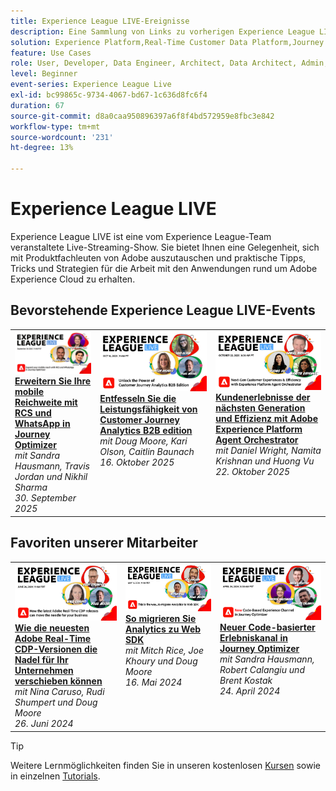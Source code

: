 ```yaml
---
title: Experience League LIVE-Ereignisse
description: Eine Sammlung von Links zu vorherigen Experience League LIVE-Ereignissen
solution: Experience Platform,Real-Time Customer Data Platform,Journey Optimizer,Experience Manager,Target,Audience Manager,Analytics
feature: Use Cases
role: User, Developer, Data Engineer, Architect, Data Architect, Admin, Leader
level: Beginner
event-series: Experience League Live
exl-id: bc99865c-9734-4067-bd67-1c636d8fc6f4
duration: 67
source-git-commit: d8a0caa950896397a6f8f4bd572959e8fbc3e842
workflow-type: tm+mt
source-wordcount: '231'
ht-degree: 13%

---
```


# Experience League LIVE 

Experience League LIVE ist eine vom Experience League-Team veranstaltete Live-Streaming-Show.  Sie bietet Ihnen eine Gelegenheit, sich mit Produktfachleuten von Adobe auszutauschen und praktische Tipps, Tricks und Strategien für die Arbeit mit den Anwendungen rund um Adobe Experience Cloud zu erhalten.

<div id="upcoming-events">

## Bevorstehende Experience League LIVE-Events

<table>
    <tr>
        <td style="vertical-align: top;"><a href="episodes/exl-live-episode-09-30-25.md">
              <img alt="Experience League LIVE 30. September 2025" src="../experience-league-live/assets/30Sept2025_WebBanner.png">
            </a>
            <div>
              <a href="episodes/exl-live-episode-09-30-25.md">
                <strong>Erweitern Sie Ihre mobile Reichweite mit RCS und WhatsApp in Journey Optimizer</strong>
              </a>
              <br/><em>mit Sandra Hausmann, Travis Jordan und Nikhil Sharma</em>
              <br/><em>30. September 2025</em>
            </div>
        </td>
        <td style="vertical-align: top;"><a href="episodes/exl-live-episode-10-16-25.md">
              <img alt="Experience League LIVE 16. Oktober 2025" src="assets/exl-live-episode-10-16-25-web-banner.png">
            </a>
            <div>
              <a href="episodes/exl-live-episode-10-16-25.md">
                <strong>Entfesseln Sie die Leistungsfähigkeit von Customer Journey Analytics B2B edition</strong>
              </a>
              <br/><em>mit Doug Moore, Kari Olson, Caitlin Baunach</em>
              <br/><em>16. Oktober 2025</em>
            </div>
        </td>
        <td style="vertical-align: top;"><a href="episodes/exl-live-episode-10-22-25.md">
              <img alt="Experience League LIVE 22. Oktober 2025" src="episodes/assets/WebBanner-Oct22-2025.jpg">
            </a>
            <div>
              <a href="episodes/exl-live-episode-10-22-25.md">
                <strong>Kundenerlebnisse der nächsten Generation und Effizienz mit Adobe Experience Platform Agent Orchestrator </strong>
              </a>
              <br/><em>mit Daniel Wright, Namita Krishnan und Huong Vu</em>
              <br/><em>22. Oktober 2025</em>
            </div>
        </td>
    </tr>

</table>

</div>


<div id="recs-overview-body-1"></div>
<div id="recs-overview-body-2"></div>
<div id="recs-overview-body-3"></div>
<div id="recs-overview-body-4"></div>
<div id="recs-overview-body-5"></div>
<div id="recs-overview-body-6"></div>

<div id="past-events">


</div>

## Favoriten unserer Mitarbeiter

<table style="max-width: 1214px;">

<tr>
  <td style="vertical-align: top;"><a href="episodes/exl-live-episode-06-26-24.md">
      <img alt="Experience League LIVE 21. April" src="episodes/assets/WebBanner-June26-2024.jpg">
    </a>
    <div>
      <a href="episodes/exl-live-episode-06-26-24.md">
        <strong>Wie die neuesten Adobe Real-Time CDP-Versionen die Nadel für Ihr Unternehmen verschieben können</strong>
      </a>
      <br/><em>mit Nina Caruso, Rudi Shumpert und Doug Moore</em>
      <br/><em>26. Juni 2024</em>
    </div>
  </td>

<td style="vertical-align: top;">
    <a href="episodes/exl-live-episode-05-16-24.md">
      <img alt="Experience League LIVE ep8" src="episodes/assets/WebBanner-May16-2024.jpg">
    </a>
    <div>
      <a href="episodes/exl-live-episode-05-16-24.md"><strong>So migrieren Sie Analytics zu Web SDK</strong></a>
      <br/><em>mit Mitch Rice, Joe Khoury und Doug Moore</em>
      <br/><em>16. Mai 2024</em>
    </div>
  </td>

<td style="vertical-align: top;">
    <a href="episodes/exl-live-episode-05-26-22.md">
      <img alt="Experience League LIVE, 26. Mai" src="episodes/assets/WebBanner-Apr24-2024.jpg">
    </a>
    <div>
      <a href="episodes/exl-live-episode-04-24-24.md">
        <strong>Neuer Code-basierter Erlebniskanal in Journey Optimizer</strong>
      </a>
      <br/><em>mit Sandra Hausmann, Robert Calangiu und Brent Kostak</em>
      <br/><em>24. April 2024</em>
    </div>
  </td>
  </tr>

</table>


>[!TIP]
>
>Weitere Lernmöglichkeiten finden Sie in unseren kostenlosen [Kursen](https://experienceleague.adobe.com/de?lang=de#dashboard/learning) sowie in einzelnen [Tutorials](https://experienceleague.adobe.com/docs/home-tutorials.html?lang=de).

